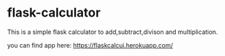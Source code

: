 # flask-calculator



This is a simple flask calculator to add,subtract,divison and multiplication.


you can find app here: https://flaskcalcui.herokuapp.com/
